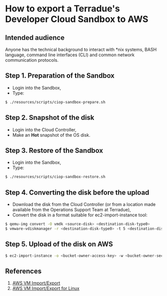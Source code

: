 How to export a Terradue's Developer Cloud Sandbox to AWS
=========================================================

Intended audience
-----------------

Anyone has the technical background to interact with *nix systems, BASH language, command line interfaces (CLI) and common network communication protocols. 

Step 1. Preparation of the Sandbox
----------------------------------

* Login into the Sandbox,
* Type:
```bash
$ ./resources/scripts/ciop-sandbox-prepare.sh
```

Step 2. Snapshot of the disk
----------------------------

* Login into the Cloud Controller,
* Make an **Hot** snapshot of the OS disk.

Step 3. Restore of the Sandbox
------------------------------

* Login into the Sandbox,
* Type:
```bash
$ ./resources/scripts/ciop-sandbox-restore.sh
```

Step 4. Converting the disk before the upload
---------------------------------------------

* Download the disk from the Cloud Controller (or from a location made available from the Operations Support Team at Terradue),
* Convert the disk in a format suitable for ec2-import-instance tool:

```bash
$ qemu-img convert -O vmdk <source-disk> <destination-disk-type0>
$ vmware-vdiskmanager -r <destination-disk-type0> -t 5 <destination-disk-type5>
```

Step 5. Upload of the disk on AWS
---------------------------------

```bash
$ ec2-import-instance -o <bucket-owner-access-key> -w <bucket-owner-secret-key> -f vmdk <vmdk_disk_type_5> -b <bucket_name> --region <region_name> -t <instance_type> -s <disk size> -a x86_64 -p Linux 
```

References
----------

1. [AWS VM Import/Export](http://aws.amazon.com/ec2/vm-import/)
2. [AWS VM Import/Export for Linux](http://aws.amazon.com/blogs/aws/vm-import-export-for-linux/?utm_source=feedburner&utm_medium=feed&utm_campaign=Feed%3A+AmazonWebServicesBlog+(Amazon+Web+Services+Blog))
